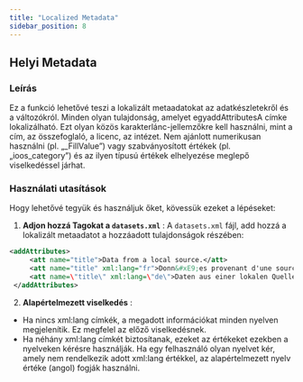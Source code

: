 ```yaml
---
title: "Localized Metadata"
sidebar_position: 8
---
```

## Helyi Metadata

### Leírás
Ez a funkció lehetővé teszi a lokalizált metaadatokat az adatkészletekről és a változókról. Minden olyan tulajdonság, amelyet egyaddAttributesA címke lokalizálható. Ezt olyan közös karakterlánc-jellemzőkre kell használni, mint a cím, az összefoglaló, a licenc, az intézet. Nem ajánlott numerikusan használni (pl. „_FillValue”) vagy szabványosított értékek (pl. „ioos_category”) és az ilyen típusú értékek elhelyezése meglepő viselkedéssel járhat.

### Használati utasítások
Hogy lehetővé tegyük és használjuk őket, kövessük ezeket a lépéseket:

1.  **Adjon hozzá Tagokat a `datasets.xml`** :
A `datasets.xml` fájl, add hozzá a lokalizált metaadatot a hozzáadott tulajdonságok részében:
   ```xml
   <addAttributes>
        <att name="title">Data from a local source.</att>
        <att name="title" xml:lang="fr">Donn&#xE9;es provenant d'une source locale.</att>
        <att name=\"title\" xml:lang=\"de\">Daten aus einer lokalen Quelle.</att>
    </addAttributes>
   ```

2.  **Alapértelmezett viselkedés** :
   - Ha nincs xml:lang címkék, a megadott információkat minden nyelven megjelenítik. Ez megfelel az előző viselkedésnek.
   - Ha néhány xml:lang címkét biztosítanak, ezeket az értékeket ezekben a nyelveken kérésre használják. Ha egy felhasználó olyan nyelvet kér, amely nem rendelkezik adott xml:lang értékkel, az alapértelmezett nyelv értéke (angol) fogják használni.
